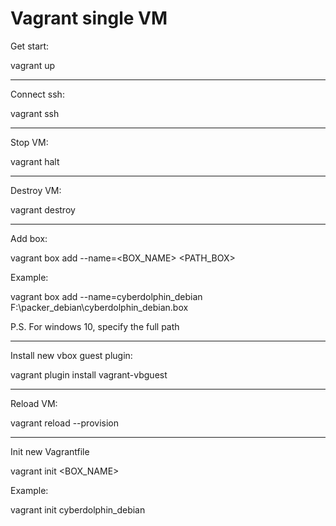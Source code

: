 # Vagrant single VM

Get start:

vagrant up

---

Connect ssh:

vagrant ssh 

---

Stop VM:

vagrant halt

---

Destroy VM:

vagrant destroy

---

Add box:

vagrant box add --name=<BOX_NAME> <PATH_BOX>

Example:

vagrant box add --name=cyberdolphin_debian F:\packer_debian\cyberdolphin_debian.box

P.S. For windows 10, specify the full path

---

Install new vbox guest plugin:

vagrant plugin install vagrant-vbguest

---

Reload VM:

vagrant reload --provision

---

Init new Vagrantfile

vagrant init <BOX_NAME> 

Example:

vagrant init cyberdolphin_debian
